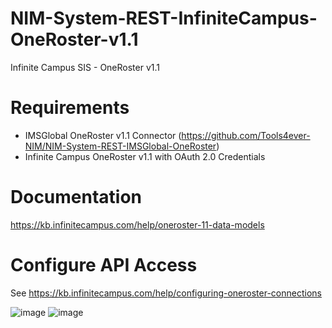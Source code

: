 # NIM-System-REST-InfiniteCampus-OneRoster-v1.1
Infinite Campus SIS - OneRoster v1.1

# Requirements
- IMSGlobal OneRoster v1.1 Connector (https://github.com/Tools4ever-NIM/NIM-System-REST-IMSGlobal-OneRoster)
- Infinite Campus OneRoster v1.1 with OAuth 2.0 Credentials

# Documentation
https://kb.infinitecampus.com/help/oneroster-11-data-models 

# Configure API Access
See https://kb.infinitecampus.com/help/configuring-oneroster-connections

![image](https://user-images.githubusercontent.com/24281600/167486179-ea81acdb-6017-4764-9471-498d7f711e8b.png)
![image](https://user-images.githubusercontent.com/24281600/167485960-3b87ab92-32d8-4480-a8dc-3b1f48b1cf80.png)
